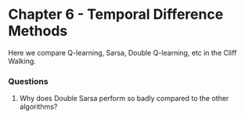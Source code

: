 # Chapter 6 - Temporal Difference Methods
Here we compare Q-learning, Sarsa, Double Q-learning, etc in the Cliff Walking.

### Questions
1. Why does Double Sarsa perform so badly compared to the other algorithms?
